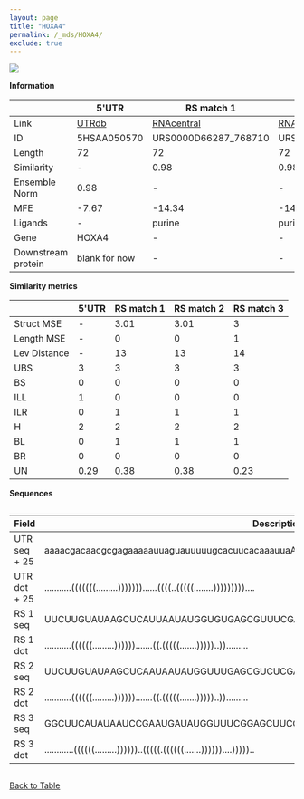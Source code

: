 ```yaml
---
layout: page
title: "HOXA4"
permalink: /_mds/HOXA4/
exclude: true
---
```




![](../../alns_9.28.22/aln_5HSAA050570_0.990.png?raw=true)


**Information**

| | 5'UTR       | RS match 1   | RS match 2  | RS match 3 |
| ---- | ----------- | ----------- | ----------- | ----------- |
| Link | <a href="http://utrdb.ba.itb.cnr.it/getutr/5HSAA050570/1" target="_blank" rel="noopener noreferrer">UTRdb</a>   | <a href="https://rnacentral.org/rna/URS0000D66287/768710" target="_blank" rel="noopener noreferrer">RNAcentral</a>     |<a href="https://rnacentral.org/rna/URS0000D69259/768704" target="_blank" rel="noopener noreferrer">RNAcentral</a>  | <a href="https://rnacentral.org/rna/URS000080E171/1423" target="_blank" rel="noopener noreferrer">RNAcentral</a>   |
| ID | 5HSAA050570     | URS0000D66287_768710     | URS0000D69259_768704     | URS000080E171_1423     |
| Length | 72     |  72    | 72   |  71    |
| Similarity | - | 0.98 | 0.98 | 0.98 |
| Ensemble Norm | 0.98 | - | - | - |
| MFE | -7.67 | -14.34 | -14.14 | -16.68 |
| Ligands | - | purine | purine | purine |
| Gene | HOXA4 | - | - | - |
| Downstream protein | blank for now    |    -    | -  | - |


**Similarity metrics**

| | 5'UTR       | RS match 1   | RS match 2  | RS match 3 |
| ---- | ----------- | ----------- | ----------- | ----------- |
| Struct MSE | - | 3.01 | 3.01 | 3 |
| Length MSE | - | 0 | 0 | 1 |
| Lev Distance | - | 13 | 13 | 14 |
| UBS| 3 | 3 | 3 | 3 |
| BS | 0 | 0 | 0 | 0 |
| ILL | 1 | 0 | 0 | 0 |
| ILR | 0 | 1 | 1 | 1 |
| H | 2 | 2 | 2 | 2 |
| BL | 0 | 1 | 1 | 1 |
| BR | 0 | 0 | 0 | 0 |
| UN | 0.29 | 0.38 | 0.38 | 0.23 |

**Sequences**


<div style="overflow-x:auto;">

<table>
<colgroup>
<col width="30%" />
<col width="70%" />
</colgroup>
<thead>
<tr class="header">
<th>Field</th>
<th>Description</th>
</tr>
</thead>
<tbody>
<tr>
<td markdown="span">UTR seq + 25 </td>
<td markdown="span"> aaaacgacaacgcgagaaaaauuaguauuuuugcacuucacaaauuaATGACCATGAGCTCGTTTTTGATAA </td>
</tr>
<tr>
<td markdown="span">UTR dot + 25  </td>
<td markdown="span"> ...........(((((((.........)))))))......((((..(((((........)))))))))....
</td>
</tr>


<tr>
<td markdown="span">RS 1 seq </td>
<td markdown="span"> UUCUUGUAUAAGCUCAUUAAUAUGGUGUGAGCGUUUCGACCAGGCAACCAUAAAUUGCCCAGGCUACAUGAA
</td>
</tr>


<tr>
<td markdown="span">RS 1 dot </td>
<td markdown="span"> ...........((((((.........)))))).......((.(((((.......)))))..)).........
</td>
</tr>


<tr>
<td markdown="span">RS 2 seq </td>
<td markdown="span"> UUCUUGUAUAAGCUCAAUAAUAUGGUUUGAGCGUCUCGACCAGGCAACCAUAAAUUGCCCAGGCUACAUGAA
</td>
</tr>


<tr>
<td markdown="span">RS 2 dot </td>
<td markdown="span"> ...........((((((.........)))))).......((.(((((.......)))))..)).........
</td>
</tr>


<tr>
<td markdown="span">RS 3 seq </td>
<td markdown="span"> GGCUUCAUAUAAUCCGAAUGAUAUGGUUUCGGAGCUUCCACCAAGAGCCUUAAACUCUUGACUAUGGAGUC
</td>
</tr>


<tr>
<td markdown="span">RS 3 dot </td>
<td markdown="span"> ............((((((.........))))))..(((((.((((((.......))))))....)))))..
</td>
</tr>

</tbody>
</table>


</div>


[Back to Table](../../display)
